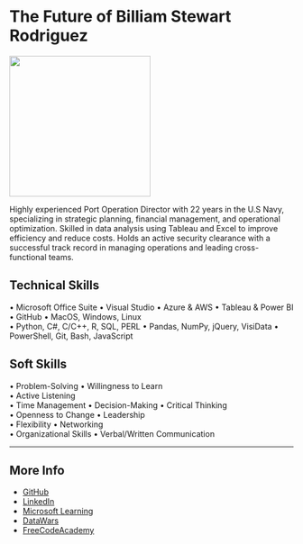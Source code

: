 # The Future of Billiam Stewart Rodriguez

<img src="images/IMG_0265.png" width="250">

Highly experienced Port Operation Director with 22 years in the U.S Navy, specializing in strategic planning, financial management, and operational optimization. Skilled in data analysis using Tableau and Excel to improve efficiency and reduce costs. Holds an active security clearance with a successful track record in managing operations and leading cross-functional teams.

## Technical Skills
•	Microsoft Office Suite
•	Visual Studio
•	Azure & AWS
•	Tableau & Power BI
•	GitHub
•	MacOS, Windows, Linux	
•	Python, C#, C/C++, R, SQL, PERL
•	Pandas, NumPy, jQuery, VisiData
•	PowerShell, Git, Bash, JavaScript

## Soft Skills
•	Problem-Solving	
•	Willingness to Learn	
•	Active Listening	
•	Time Management
•	Decision-Making
•	Critical Thinking	
•	Openness to Change
•	Leadership	
•	Flexibility
•	Networking	
•	Organizational Skills
•	Verbal/Written Communication


---
## More Info
- [GitHub](https://github.com/BillStewRod)
- [LinkedIn](www.linkedin.com/in/billiamstewartrodriguez)
- [Microsoft Learning](https://learn.microsoft.com/en-us/users/billiamstewartrodriguez-8322/)
- [DataWars](https://profiles.datawars.io/djcalanco)
- [FreeCodeAcademy](https://www.freecodecamp.org/BillyTheGreat)
